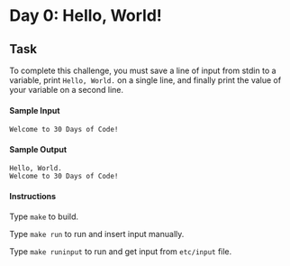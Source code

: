 # Day 0: Hello, World!

## Task
To complete this challenge, you must save a line of input from stdin to a variable, print `Hello, World.` on a single line, and finally print the value of your variable on a second line.

#### Sample Input

```
Welcome to 30 Days of Code!
```

#### Sample Output

```
Hello, World. 
Welcome to 30 Days of Code!
```

#### Instructions

Type `make` to build.

Type `make run` to run and insert input manually.

Type `make runinput` to run and get input from `etc/input` file.